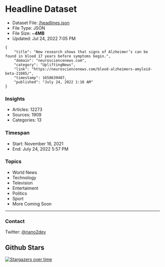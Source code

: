 # Headline Dataset

- Dataset File: [/headlines.json](https://raw.githubusercontent.com/fwd/news/master/headlines.json) 
- File Type: JSON
- File Size: ~**4MB**
- Updated: Jul 24, 2022 7:05 PM

```
{
    "title": "New research shows that signs of Alzheimer’s can be found in blood 17 years before symptoms begin.",
    "domain": "neurosciencenews.com",
    "category": "UpliftingNews",
    "link": "https://neurosciencenews.com/blood-alzheimers-amyloid-beta-21085/",
    "timestamp": 1658639407,
    "published": "July 24, 2022 1:10 AM"
}
```

### Insights

- Articles: 12273
- Sources: 1909
- Categories: 13

### Timespan

- Start: November 16, 2021
- End: July 24, 2022 5:57 PM

### Topics

- World News
- Technology
- Television
- Entertaiment
- Politics
- Sport
- More Coming Soon

---

### Contact 

Twitter: [@nano2dev](https://twitter.com/nano2dev)

## Github Stars

[![Stargazers over time](https://starchart.cc/fwd/news.svg)](https://starchart.cc/fwd/news)
	